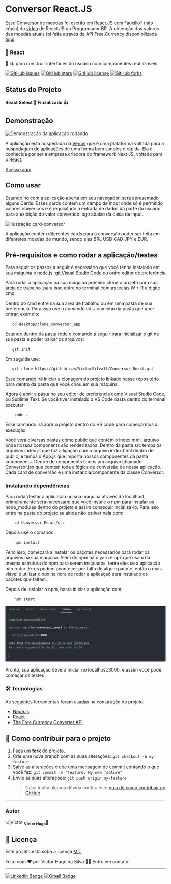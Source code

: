 # Conversor React.JS

<p>Esse Conversor de moedas foi escrito em React.JS com *auxílio* (não cópia) do <a href="https://youtu.be/tbLziJchz48" alt="React JS - Criando um App do Zero - Programador Br">vídeo</a> de React.JS do Programador BR. A obtenção dos valores das moedas atuais foi feita através da API Free.Currency disponibilizada <a href="https://free.currencyconverterapi.com/" alt="Link da API Free.Converter">aqui</a>.
</p><h3><a href="https://pt-br.reactjs.org/">🔗 React</a></h3><p >🚀 lib para construir interfaces do usuário com componentes reutilizáveis.</p>

<a href="https://github.com/VictorSilva15/Conversor_React/issues"><img alt="GitHub issues" src="https://img.shields.io/github/issues/VictorSilva15/Conversor_React?style=for-the-badge"></a>
<a href="https://github.com/VictorSilva15/Conversor_React/stargazers"><img alt="GitHub stars" src="https://img.shields.io/github/stars/VictorSilva15/Conversor_React?style=for-the-badge"></a>
<a href="https://github.com/VictorSilva15/Conversor_React"><img alt="GitHub license" src="https://img.shields.io/github/license/VictorSilva15/Conversor_React?logo=MIT&style=for-the-badge"></a>
<a href="https://github.com/VictorSilva15/Conversor_React/network"><img alt="GitHub forks" src="https://img.shields.io/github/forks/VictorSilva15/Conversor_React?style=social"></a>

<h2> Status do Projeto</h2>
<h4> React Select 🚀 Finzalizado  👍 </h4>
<h2>Demonstração</h2>

<img align="center" src="./screenshots/Conversor_print.png" alt="Demonstração da aplicação rodando">
<p>A aplicação está hospedada na <a href="https://vercel.com/dashboard" alt="Link da Vercel.com">Vercel</a> que é uma plataforma voltada para a hospedagem de aplicações de uma forma bem simples e rápida. Ela é conhecida por ser a empresa criadora do framework Next JS, voltado para o React.</p><a href="https://vercel.com/victorhugo15/conversor-react" alt="Link do Conversor em funcionamento">Acesse aqui</a>

<h2>Como usar</h2>

 <p>Estando no com a aplicação aberta em seu navegador, será apresentado alguns Cards. Esses cards contem um campo de input onde só é permitido valores númericos e é requisitado a entrada de dados da parte do usuário para a exibição do valor convertido logo abaixo da caisa de input.</p>
 <img src="./screenshots/card-USD-to-BRL-React-print.png" alt="Ilustração card-conversor">
 <p>A aplicação contém diferentes cards para a conversão poder ser feita em difenretes moedas do mundo, sendo elas BRL USD CAD JPY e EUR.</p>

 <h2> Pré-requisitos e como rodar a aplicação/testes </h2>

<p>Para seguir os passos a seguir é necessário que você tenha instalado em sua máquina o <a href="https://nodejs.org/en/" alt="Link do Node.js">node.js</a>, <a href="https://git-scm.com/downloads" alt="Link do Git">git</a>,<a href="https://code.visualstudio.com/download" alt="Link do Visual Studio Code">Visual Studio Code </a> ou outro editor de preferência </p>

 <p>Para rodar a aplicação na sua máquina primeiro clone o projeto para sua áreia de trabalho. para isso entre no terminal com as teclas W + R e digite cmd</p>

 <p>Dentro do cmd entre na sua área de trabalho ou em uma pasta de sua preferencia. Para isso use o comando cd + caminho da pasta que quer entrar, exemplo:</p>

```bash
   cd desktop/clone_conversor_app
```

<p>Estando dentro da pasta rode o comando a seguir para inicializar o git na sua pasta e poder baixar os arquivos:</p>

```bash
   git init
```

<p>Em seguida use: </p>

```bash
   git clone https://github.com/VictorSilva15/Conversor_React.git
```

<p>Esse comando irá iniciar a clonagem do projeto linkado nesse repositório para dentro da pasta que você criou em sua máquina.</p>

<p>Agora é abrir a pasta no seu editor de preferencia como Visual Studio Code, ou Sublime Text. Se você tiver instalado o VS Code basta dentro do terminal executar: </p>

```bash
    code .
```

<p>Esse comando irá abrir o projeto dentro do VS code para começarmos a execução</p>

Você verá diversas pastas como public que contém o index.html, arquivo onde nossos components são renderizados. Dentro da pasta src temos os arquivos index.js que faz a ligação com o arquivo index.html dentro de public, e temos o App.js que importa nossos componentes da pasta components. Dentro de components temos um arquivo chamado Conversor.jsx que contem toda a lógica de conversão de nossa aplicação. Cada card de conversão é uma instancia/componente da classe Conversor.</p>

<h3>Instalando dependências</h3>

<p>Para rodar/testar a aplicação no sua máquina através do localhost, primeiramente será necessário que você instale o npm para instalar os node_modules dentro do projeto e assim conseguir incializa-lo. Para isso entre na pasta do projeto se ainda não estiver nela com: </p>

```bash
    cd Conversor_React/src
```

<p>Depois use o comando:</p>

```bash
    npm install
```

<p>Feito isso, começará a instalar os pacotes necessários para rodar os arquivos na sua máquina. Além do npm há o yarn e npx que usam da mesma estrutura do npm para serem instalados, tente eles se a aplicação não rodar. Erros podem acontecer por falta de algum pacote, então o mais viável é utilizar o npx na hora de rodar a aplicaçaõ será instalado os pacotes que faltam.</p>

<p>Depois de instalar o npm, basta iniciar a aplicação com:</p>

```bash
    npm start
```

<img src="./screenshots/execucao-successful.png" alt="Sucesso na Execução modelo-imagem">

<p>Pronto, sua aplicação deverá iniciar no localhost:3000, e assim você pode começar os testes</p>

### 🛠 Tecnologias

As seguintes ferramentas foram usadas na construção do projeto:

- [Node.js](https://nodejs.org/en/)
- [React](https://pt-br.reactjs.org/)
- [The Free Currency Converter API](https://free.currencyconverterapi.com/)

## 💪 Como contribuir para o projeto

1. Faça um **fork** do projeto.
2. Crie uma nova branch com as suas alterações: `git checkout -b my-feature`
3. Salve as alterações e crie uma mensagem de commit contando o que você fez: `git commit -m "feature: My new feature"`
4. Envie as suas alterações: `git push origin my-feature`
   > Caso tenha alguma dúvida confira este [guia de como contribuir no GitHub](./CONTRIBUTING.md)

---

### Autor

 <img style="border-radius: 50%;" src="https://avatars.githubusercontent.com/u/70340221?v=4" width="100px;" alt="Victor"/>
 <sub><b>Victor Hugo</b></sub>🚀

## 📝 Licença

Este projeto esta sobe a licença [MIT](./LICENSE).

Feito com ❤️ por Victor Hugo da Silva 👋🏽 Entre em contato!

---

[![Linkedin Badge](https://img.shields.io/badge/-Victor-blue?style=flat-square&logo=Linkedin&logoColor=white&link=https://www.linkedin.com/in/tgmarinho/)](https://www.linkedin.com/in/victor-silva-9485021b2/)
[![Gmail Badge](https://img.shields.io/badge/-victor470hugo@gmail.com-c14438?style=flat-square&logo=Gmail&logoColor=white&link=mailto:tgmarinho@gmail.com)](mailto:victor470hugo@gmail.com)
